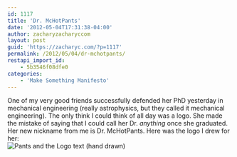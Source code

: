 ```yaml
---
id: 1117
title: 'Dr. McHotPants'
date: '2012-05-04T17:31:38-04:00'
author: zacharyzacharyccom
layout: post
guid: 'https://zacharyc.com/?p=1117'
permalink: /2012/05/04/dr-mchotpants/
restapi_import_id:
    - 5b3546f08dfe0
categories:
    - 'Make Something Manifesto'
---
```


One of my very good friends successfully defended her PhD yesterday in mechanical engineering (really astrophysics, but they called it mechanical engineering). The only think I could think of all day was a logo. She made the mistake of saying that I could call her Dr. *anything* once she graduated. Her new nickname from me is Dr. McHotPants. Here was the logo I drew for her:  
![Pants and the Logo text (hand drawn)](https://i0.wp.com/zacharyc.smugmug.com/Other/Blog-Images/i-d276Szw/0/X3/image-X3.jpg?resize=1024%2C768 "DrMcHotPants")